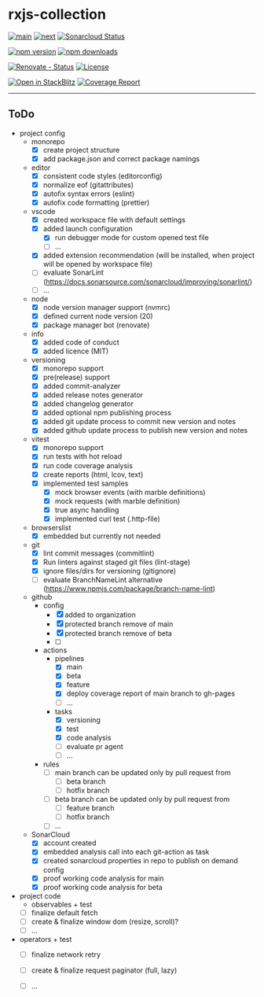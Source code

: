# rxjs-collection

[![main][github-workflow-main-src]][github-workflow-main-href]
[![next][github-workflow-next-src]][github-workflow-next-href]
[![Sonarcloud Status][sonarcloud-src]][sonarcloud-href]

[![npm version][npm-version-latest-src]][npm-version-latest-href]
[![npm downloads][npm-downloads-src]][npm-downloads-href]

[![Renovate - Status][renovate-status-src]][renovate-status-href]
[![License][license-src]][license-href]

[![Open in StackBlitz][stackblitz-src]][stackblitz-href]
[![Coverage Report][vitest-coverage-src]][vitest-coverage-href]

---

## ToDo


- project config
  - monorepo
    - [x] create project structure
    - [x] add package.json and correct package namings
  - editor
    - [x] consistent code styles (editorconfig)
    - [x] normalize eof (gitattributes)
    - [x] autofix syntax errors (eslint)
    - [x] autofix code formatting (prettier)
  - vscode
    - [x] created workspace file with default settings
    - [x] added launch configuration
      - [x] run debugger mode for custom opened test file
      - [ ] ...
    - [x] added extension recommendation (will be installed, when project will be opened by workspace file) 
    - [ ] evaluate SonarLint (https://docs.sonarsource.com/sonarcloud/improving/sonarlint/)
    - [ ] ...
  - node
    - [x] node version manager support (nvmrc)
    - [x] defined current node version (20) 
    - [x] package manager bot (renovate) 
  - info
    - [x] added code of conduct
    - [x] added licence (MIT)
  - versioning
    - [x] monorepo support
    - [x] pre(release) support
    - [x] added commit-analyzer
    - [x] added release notes generator
    - [x] added changelog generator
    - [x] added optional npm publishing process
    - [x] added git update process to commit new version and notes
    - [x] added github update process to publish new version and notes
  - vitest
    - [x] monorepo support
    - [x] run tests with hot reload
    - [x] run code coverage analysis
    - [x] create reports (html, lcov, text)
    - [x] implemented test samples
      - [x] mock browser events (with marble definitions)
      - [x] mock requests (with marble definition)
      - [x] true async handling
      - [x] implemented curl test (.http-file)
  - browserslist 
    - [x] embedded but currently not needed  
  - git
    - [x] lint commit messages (commitlint)
    - [x] Run linters against staged git files (lint-stage)
    - [x] ignore files/dirs for versioning (gitignore)
    - [ ] evaluate BranchNameLint alternative (https://www.npmjs.com/package/branch-name-lint)
  - github
    - config
      - [x] added to organization 
      - [x] protected branch remove of main 
      - [x] protected branch remove of beta 
      - [ ] 
    - actions
      - pipelines
        - [x] main
        - [x] beta
        - [x] feature
        - [x] deploy coverage report of main branch to gh-pages
        - [ ] ...
      - tasks
        - [x] versioning
        - [x] test
        - [x] code analysis 
        - [ ] evaluate pr agent
        - [ ] ...
    - rules
      - [ ] main branch can be updated only by pull request from 
        - [ ] beta branch
        - [ ] hotfix branch
      - [ ] beta branch can be updated only by pull request from 
        - [ ] feature branch
        - [ ] hotfix branch
      - [ ] ...
  - SonarCloud
    - [x] account created
    - [x] embedded analysis call into each git-action as task
    - [x] created sonarcloud properties in repo to publish on demand config
    - [x] proof working code analysis for main
    - [x] proof working code analysis for beta 
- project code
  - observables + test
  - [ ] finalize default fetch
  - [ ] create & finalize window dom (resize, scroll)?
  - [ ] ...
- operators + test
  - [ ] finalize network retry
  - [ ] create & finalize request paginator (full, lazy)
  - [ ] ...



[renovate-status-src]: <https://img.shields.io/badge/renovate-enabled-brightgreen>
[renovate-status-href]: <https://renovate.whitesourcesoftware.com/>

[github-workflow-main-src]: <https://github.com/basics/rxjs-collection/actions/workflows/main.yml/badge.svg>
[github-workflow-main-href]: <https://github.com/basics/rxjs-collection/actions?query=workflow%3Amain>
[github-workflow-next-src]: <https://github.com/basics/rxjs-collection/actions/workflows/beta.yml/badge.svg>
[github-workflow-next-href]: <https://github.com/basics/rxjs-collection/actions?query=workflow%3Abeta>

[sonarcloud-src]: <https://sonarcloud.io/api/project_badges/measure?project=basics_rxjs-collection&metric=alert_status>
[sonarcloud-href]: <https://sonarcloud.io/dashboard?id=basics_rxjs-collection>

[license-src]: https://img.shields.io/github/license/basics/rxjs-collection
[license-href]: https://github.com/basics/rxjs-collection

[npm-version-latest-src]: https://img.shields.io/npm/v/nuxt-booster/latest.svg?
[npm-version-latest-href]: https://npmjs.com/package/nuxt-booster/v/latest

[npm-downloads-src]: https://img.shields.io/npm/dt/nuxt-booster.svg?style=flat-square
[npm-downloads-href]: https://npmjs.com/package/nuxt-booster

[stackblitz-src]: https://developer.stackblitz.com/img/open_in_stackblitz.svg
[stackblitz-href]: https://stackblitz.com/~/github.com/basics/rxjs-collection?workspace=vscode-remote%3A%2F%2Fwebcontainer%2Fhome%2Fbasics%2Frxjs-collection%2Frxjs-collection.code-workspace

[vitest-coverage-src]: https://img.shields.io/badge/Coverage_Report-2ea44f?logo=vitest&logoColor=%23fff
[vitest-coverage-href]: https://basics.github.io/rxjs-collection/